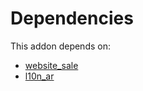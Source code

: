 # Dependencies

This addon depends on:

- [website_sale](https://github.com/bringout/oca-ocb-sale/tree/681dc8d5fff638cb0862a34e48091a2098d091f8/odoo-bringout-oca-ocb-website_sale)
- [l10n_ar](https://github.com/bringout/oca-ocb-l10n_americas/tree/6bb8ecde0f7d08b617c2d383a0bd38d56267c421/odoo-bringout-oca-ocb-l10n_ar)

